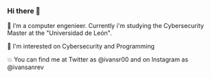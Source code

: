 ### Hi there 👋



🔭 I’m a computer engenieer. Currently i'm studying the Cybersecurity Master at the "Universidad de León".

🌱 I'm interested on Cybersecurity and Programming


💥 You can find me at Twitter as @ivansr00 and on Instagram as @ivansanrev

